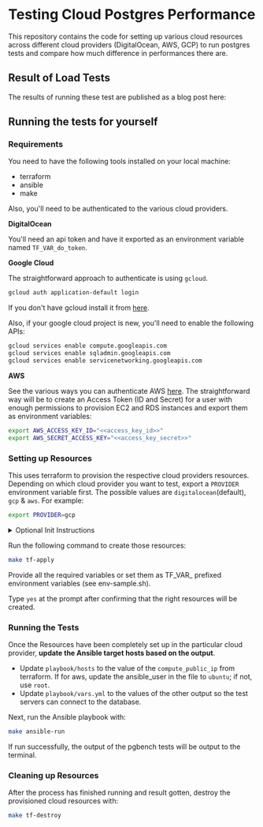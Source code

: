# Testing Cloud Postgres Performance

This repository contains the code for setting up various cloud resources across
different cloud providers (DigitalOcean, AWS, GCP) to run postgres tests
and compare how much difference in performances there are.

## Result of Load Tests

The results of running these test are published as a blog post here: <TBD>


## Running the tests for yourself

### Requirements

You need to have the following tools installed on your local machine:

- terraform
- ansible
- make

Also, you'll need to be authenticated to the various cloud providers.

**DigitalOcean**

You'll need an api token and have it exported as an environment variable named `TF_VAR_do_token`.

**Google Cloud**

The straightforward approach to authenticate is using `gcloud`.
```sh
gcloud auth application-default login
```

If you don't have gcloud install it from [here](https://cloud.google.com/sdk/docs/install).

Also, if your google cloud project is new, you'll need to enable the following APIs:

```sh
gcloud services enable compute.googleapis.com
gcloud services enable sqladmin.googleapis.com
gcloud services enable servicenetworking.googleapis.com
```

**AWS**

See the various ways you can authenticate AWS [here](https://registry.terraform.io/providers/hashicorp/aws/latest/docs#authentication-and-configuration).
The straightforward way will be to create an Access Token (ID and Secret) for a user with 
enough permissions to provision EC2 and RDS instances and export them as environment variables:

```sh
export AWS_ACCESS_KEY_ID="<<access_key_id>>"
export AWS_SECRET_ACCESS_KEY="<<access_key_secret>>"
```

### Setting up Resources

This uses terraform to provision the respective cloud providers resources.
Depending on which cloud provider you want to test, export a `PROVIDER` environment variable first.
The possible values are `digitalocean`(default), `gcp` & `aws`. For example:

```sh
export PROVIDER=gcp
```

<details>
  <summary>Optional Init Instructions</summary>

  If this is your first time running any terraform command for your provider, then you need to run:
  ```sh
  make tf-init
  ```
</details>

Run the following command to create those resources:

```sh
make tf-apply
```

Provide all the required variables or set them as TF_VAR_ prefixed environment variables (see env-sample.sh).

Type `yes` at the prompt after confirming that the right resources will be created.

### Running the Tests

Once the Resources have been completely set up in the particular cloud provider, **update the Ansible target hosts based on the output**.

- Update `playbook/hosts` to the value of the `compute_public_ip` from terraform. If for aws, update the ansible_user in the file to `ubuntu`; if not, use `root`.
- Update `playbook/vars.yml` to the values of the other output so the test servers can connect to the database.

Next, run the Ansible playbook with:

```sh
make ansible-run
```

If run successfully, the output of the pgbench tests will be output to the terminal.

### Cleaning up Resources

After the process has finished running and result gotten, destroy the provisioned cloud resources with:

```sh
make tf-destroy
```